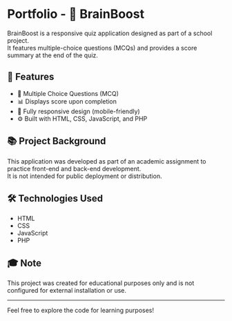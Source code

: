 # Portfolio - 🧠 BrainBoost

BrainBoost is a responsive quiz application designed as part of a school project.  
It features multiple-choice questions (MCQs) and provides a score summary at the end of the quiz.

## 🚀 Features

- 📝 Multiple Choice Questions (MCQ)
- 📊 Displays score upon completion
- 📱 Fully responsive design (mobile-friendly)
- ⚙️ Built with HTML, CSS, JavaScript, and PHP

## 📚 Project Background

This application was developed as part of an academic assignment to practice front-end and back-end development.  
It is not intended for public deployment or distribution.

## 🛠️ Technologies Used

- HTML  
- CSS  
- JavaScript  
- PHP

## 🎓 Note

This project was created for educational purposes only and is not configured for external installation or use.

---

Feel free to explore the code for learning purposes!
